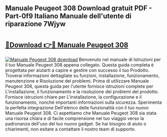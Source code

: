 ## Manuale Peugeot 308 Download gratuit PDF - Part-0f9 Italiano Manuale dell'utente di riparazione 7Wjyw

# <h2><a href="http://dfdcz1d.blite.top/?on=Manuale+Peugeot+308">🔗Download 👉🔴 Manuale Peugeot 308</a></h2>

[![Manuale Peugeot 308 download](https://i.imgur.com/lujVjoI.png)](http://dfdcz1d.blite.top/?on=Manuale+Peugeot+308)
Benvenuto nel manuale di Istruzioni per il tuo Manuale Peugeot 308 appena collegato. Questa guida completa è progettata per aiutarti a capire e gestire con successo il tuo Prodotto. Troverai informazioni dettagliate su funzioni, installazione, funzionamento, manutenzione e Risoluzione dei problemi. Prima di utilizzare Manuale Peugeot 308, questa guida per l'utente fornisce istruzioni complete per L'installazione, il funzionamento e la risoluzione dei problemi del prodotto. Fornisce istruzioni chiare per L'installazione, la configurazione e il funzionamento, nonché importanti informazioni sulla sicurezza. Sperimenta la perfetta integrazione Dell'elenco delle funzionalità con il tuo nuovo Manuale Peugeot 308. Ci aspettiamo che Manuale Peugeot 308 sia stata una risorsa chiara e di facile comprensione nel tuo viaggio verso la padronanza dell'uso del tuo nuovo gadget. Se hai bisogno di aiuto o chiarimenti, non esitare a contattare il nostro team di supporto.
